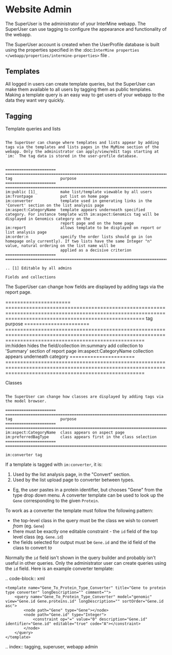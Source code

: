Website Admin
================================

The SuperUser is the administrator of your InterMine webapp.  The SuperUser can use tagging to configure the appearance and functionality of the webapp.

The SuperUser account is created when the UserProfile database is built using the properties specified in the :doc:`InterMine properties </webapp/properties/intermine-properties>` file .

Templates
----------------

All logged in users can create template queries, but the SuperUser can make them available to all users by tagging them as public templates. Making a template query is an easy way to get users of your webapp to the data they want very quickly.

Tagging
--------

Template queries and lists
~~~~~~~~~~~~~~~~~~~~~~~~~~~~~~~~

The SuperUser can change where templates and lists appear by adding tags via the templates and lists pages in the MyMine section of the webapp. Only the administrator can apply/view/edit tags starting at `im:` The tag data is stored in the user-profile database.


======================  ===========================================================================================================================================================
tag                     purpose
======================  ===========================================================================================================================================================
im:public [1]_          make list/template viewable by all users 
im:frontpage            put list on home page 
im:converter            template used in generating links in the 'Convert' section on the list analysis page 
im:aspect:CategoryName  template appears underneath specified category. For instance template with im:aspect:Genomics tag will be displayed in Genomics category on the 
                        report page and on the home page
im:report               allows template to be displayed on report or list analysis page
im:order:n              specify the order lists should go in (on homepage only currently). If two lists have the same Integer "n" value, natural ordering on the list name will be 
                        applied as a decisive criterion
======================  ===========================================================================================================================================================

.. [1] Editable by all admins 

Fields and collections
~~~~~~~~~~~~~~~~~~~~~~~~~~~~~~~~

The SuperUser can change how fields are displayed by adding tags via the report page.

======================  ===========================================================================================================================================================
tag                     purpose
======================  ===========================================================================================================================================================
im:hidden               hides the field/collection 
im:summary              add collection to 'Summary' section of report page 
im:aspect:CategoryName  collection appears underneath category 
======================  ===========================================================================================================================================================

Classes
~~~~~~~~~~~~~~~~~~~~~~~~~~~~~~~~

The SuperUser can change how classes are displayed by adding tags via the model browser.

======================  ===========================================================================================================================================================
tag                     purpose
======================  ===========================================================================================================================================================
im:aspect:CategoryName  class appears on aspect page 
im:preferredBagType     class appears first in the class selection 
======================  ===========================================================================================================================================================

im:converter tag
~~~~~~~~~~~~~~~~~~~~~~~~~~~~~~~~


If a template is tagged with `im:converter`, it is:

1. Used by the list analysis page, in the "Convert" section.
2. Used by the list upload page to converter between types.  

  * Eg, the user pastes in a protein identifier, but chooses "Gene" from the type drop down menu.  A converter template can be used to look up the `Gene` corresponding to the given `Protein`.

To work as a converter the template must follow the following pattern:

* the top-level class in the query must be the class we wish to convert *from* (eg. `Gene`)
* there must be exactly one editable constraint - the `id` field of the top level class (eg. `Gene.id`)
* the fields selected for output must be `Gene.id` and the id field of the class to convert *to*

Normally the `id` field isn't shown in the query builder and probably isn't useful in other queries.  Only the administrator user can create queries using the `id` field.  Here is an example converter template:

.. code-block:: xml

	<template name="Gene_To_Protein_Type_Converter" title="Gene to protein type converter" longDescription="" comment="">
  		<query name="Gene_To_Protein_Type_Converter" model="genomic" view="Gene.id Gene.proteins.id" longDescription="" sortOrder="Gene.id asc">
    		<node path="Gene" type="Gene"></node>
    		<node path="Gene.id" type="Integer">
      			<constraint op="=" value="0" description="Gene.id" identifier="Gene.id" editable="true" code="A"></constraint>
    		</node>
  		</query>
	</template>

.. index:: tagging, superuser, webapp admin

